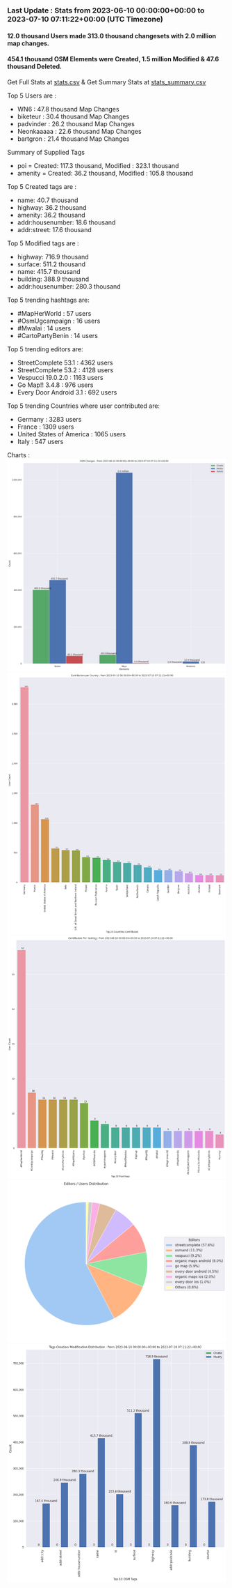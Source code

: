 ### Last Update : Stats from 2023-06-10 00:00:00+00:00 to 2023-07-10 07:11:22+00:00 (UTC Timezone)

#### 12.0 thousand Users made 313.0 thousand changesets with 2.0 million map changes.
#### 454.1 thousand OSM Elements were Created, 1.5 million Modified & 47.6 thousand Deleted.
Get Full Stats at [stats.csv](/stats/fieldmappers/Daily/stats.csv)
 & Get Summary Stats at [stats_summary.csv](/stats/fieldmappers/Daily/stats_summary.csv)

Top 5 Users are : 
- WN6 : 47.8 thousand Map Changes
- biketeur : 30.4 thousand Map Changes
- padvinder : 26.2 thousand Map Changes
- Neonkaaaaa : 22.6 thousand Map Changes
- bartgron : 21.4 thousand Map Changes

Summary of Supplied Tags
- poi = Created: 117.3 thousand, Modified : 323.1 thousand
- amenity = Created: 36.2 thousand, Modified : 105.8 thousand


Top 5 Created tags are :
- name: 40.7 thousand
- highway: 36.2 thousand
- amenity: 36.2 thousand
- addr:housenumber: 18.6 thousand
- addr:street: 17.6 thousand


Top 5 Modified tags are :
- highway: 716.9 thousand
- surface: 511.2 thousand
- name: 415.7 thousand
- building: 388.9 thousand
- addr:housenumber: 280.3 thousand


Top 5 trending hashtags are:
- #MapHerWorld : 57 users
- #OsmUgcampaign : 16 users
- #Mwalai : 14 users
- #CartoPartyBenin : 14 users


Top 5 trending editors are:
- StreetComplete 53.1 : 4362 users
- StreetComplete 53.2 : 4128 users
- Vespucci 19.0.2.0 : 1163 users
- Go Map!! 3.4.8 : 976 users
- Every Door Android 3.1 : 692 users


Top 5 trending Countries where user contributed are:
- Germany : 3283 users
- France : 1309 users
- United States of America : 1065 users
- Italy : 547 users


 Charts : 
![Alt text](./stats_osm_changes.png) 
![Alt text](./stats_users_per_country.png) 
![Alt text](./stats_users_per_hashtag.png) 
![Alt text](./stats_editors_pie_chart.png) 
![Alt text](./stats_tags.png) 
